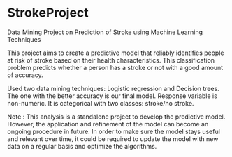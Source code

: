 # StrokeProject
Data Mining Project on Prediction of Stroke using Machine Learning Techniques

This project aims to create a predictive model that reliably identifies people at risk of stroke based on their health characteristics. This classification problem predicts whether a person has a stroke or not with a good amount of accuracy. 

Used two data mining techniques: Logistic regression and Decision trees. The one with the better accuracy is our final model. 
Response variable is non-numeric. It is categorical with two classes: stroke/no stroke. 

Note : This analysis is a standalone project to develop the predictive model. However, the application and refinement of the model can become an ongoing procedure in future. In order to make sure the model stays useful and relevant over time, it could be required to update the model with new data on a regular basis and optimize the algorithms.
